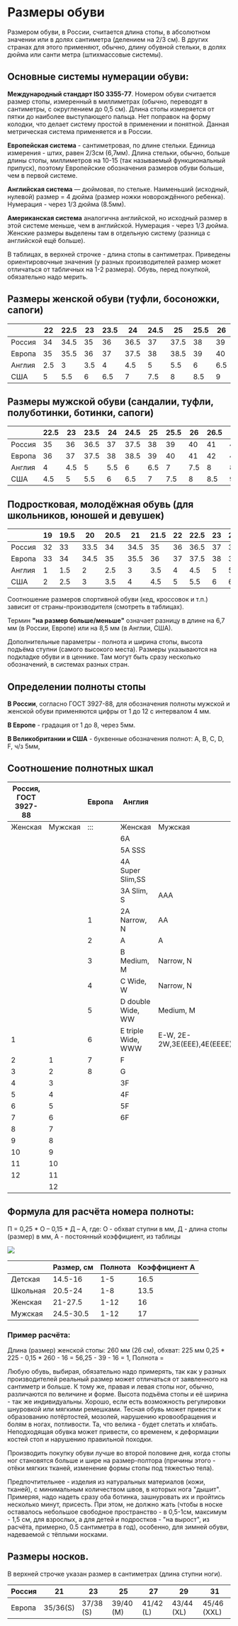 #  Размеры обуви
Размером обуви, в России, считается длина стопы, в абсолютном значении или в долях сантиметра (делением на 2/3 см). В других странах для этого применяют, обычно, длину обувной стельки, в долях дюйма или санти метра (штихмассовые системы).

##  Основные системы нумерации обуви:
**Международный стандарт ISO 3355-77**. Номером обуви считается размер стопы, измеренный в миллиметрах (обычно, переводят в сантиметры, с округлением до 0,5 см). Длина стопы измеряется от пятки до наиболее выступающего пальца. Нет поправок на форму колодки, что делает систему простой в применении и понятной. Данная метрическая система применяется и в России.

**Европейская система** - сантиметровая, по длине стельки. Единица измерения - штих, равен 2/3см (6,7мм). Длина стельки, обычно, больше длины стопы, миллиметров на 10-15 (так называемый функциональный припуск), поэтому Европейские обозначения размеров обуви больше, чем в первой системе.

**Английская система** — дюймовая, по стельке. Наименьший (исходный, нулевой) размер = 4 дюйма (размер ножки новорождённого ребенка). Нумерация - через 1/3 дюйма (8.5мм).

**Американская система** аналогична английской, но исходный размер в этой системе меньше, чем в английской. Нумерация - через 1/3 дюйма. Женские размеры выделены там в отдельную систему (разница с английской ещё больше).

В таблицах, в верхней строчке - длина стопы в сантиметрах. Приведены ориентировочные значения (у разных производителей размер может отличаться от табличных на 1-2 размера). Обувь, перед покупкой, обязательно надо мерить.

##  Размеры женской обуви (туфли, босоножки, сапоги)

|        | 22  | 22.5 | 23  | 23.5 | 24   | 24.5 | 25   | 25.5 | 26  | 26.5 | 27  | 27.5 | 28  | 29.5 |
| ---    | --- | ---  | --- | ---  | ---  | ---  | ---  | ---  | --- | ---  | --- | ---  | --- | ---  |
| Россия | 34  | 34.5 | 35  | 36   | 36.5 | 37   | 37.5 | 38   | 39  | 40   | 41  | 42   | 43  | 44   |
| Европа | 35  | 35.5 | 36  | 37   | 37.5 | 38   | 38.5 | 39   | 40  | 41   | 42  | 43   | 44  | 45   |
| Англия | 2.5 | 3    | 3.5 | 4    | 4.5  | 5    | 5.5  | 6    | 6.5 | 7    | 7.5 | 8    | 9.5 | 10.5 |
| США    | 5   | 5.5  | 6   | 6.5  | 7    | 7.5  | 8    | 8.5  | 9   | 9.5  | 10  | 10.5 | 12  | 13   |

##  Размеры мужской обуви (сандалии, туфли, полуботинки, ботинки, сапоги)

|        | 22.5     | 23      | 23.5     | 24  | 24.5 | 25  | 25.5 | 26  | 26.5 | 27  | 27.5 | 28   | 28.5 | 29  |
| ----   | -------- | ------- | -------- | --- | ---  | --- | ---  | --- | ---  | --- | ---  | ---  | ---  | --- |
| Россия | 35       | 36      | 36.5     | 37  | 37.5 | 38  | 39   | 40  | 41   | 42  | 43   | 44   | 45   | 46  |
| Европа | 36       | 37      | 37.5     | 38  | 38.5 | 39  | 40   | 41  | 42   | 43  | 44   | 45   | 46   | 47  |
| Англия | 4        | 4.5     | 5        | 5.5 | 6    | 6.5 | 7    | 7.5 | 8    | 8.5 | 10   | 11   | 12   | 13  |
| США    | 4.5      | 5       | 5.5      | 6   | 6.5  | 7   | 7.5  | 8   | 8.5  | 9   | 10.5 | 11.5 | 12.5 | 14  |

##  Подростковая, молодёжная обувь (для школьников, юношей и девушек)

|        | 19  | 19.5 | 20   | 20.5 | 21   | 21.5 | 22  | 22.5 | 23  | 23.5 | 24  | 24.5 |
| ---    | --- | ---  | ---  | ---  | ---  | ---  | --- | ---  | --- | ---  | --- | ---  |
| Россия | 32  | 33   | 33.5 | 34   | 34.5 | 35   | 36  | 36.5 | 37  | 37.5 | 38  | 39   |
| Европа | 33  | 34   | 34.5 | 35   | 35.5 | 36   | 37  | 37.5 | 38  | 38.5 | 39  | 40   |
| Англия | 1   | 1.5  | 2    | 2.5  | 3    | 3.5  | 4   | 4.5  | 5   | 5.5  | 6   | 6.5  |
| США    | 2   | 2.5  | 3    | 3.5  | 4    | 4.5  | 5   | 5.5  | 6   | 6.5  | 7   | 7.5  |

Соотношение размеров спортивной обуви (кед, кроссовок и т.п.) зависит от страны-производителя (смотреть в таблицах).

Термин **"на размер больше/меньше"** означает разницу в длине на 6,7 мм (в России, Европе) или на 8,5 мм (в Англии, США).

Дополнительные параметры - полнота и ширина стопы, высота подъёма ступни (самого высокого места). Размеры указываются на подкладке обуви и в ценнике.
Там могут быть сразу несколько обозначений, в системах разных стран.

##  Определении полноты стопы
**В России**, согласно ГОСТ 3927-88, для обозначения полноты мужской и женской обуви применяются цифры от 1 до 12 с интервалом 4 мм.

**В Европе** - градация от 1 до 8, через 5мм.

**В Великобритании и США** - буквенные обозначения полнот: A, B, C, D, F, ч/з 5мм,

##  Соотношение полнотных шкал

| Россия, ГОСТ 3927-88 |         | Европа | Англия             |                             | Франция |     |
| ---                  | ---     | ---    | ---                | ---                         | ---     | --- |
| Женская              | Мужская | :::    | Женская            | Мужская                     | :::     |     |
|                      |         |        | 6А                 |                             |         |     |
|                      |         |        | 5А SSS             |                             |         |     |
|                      |         |        | 4А Super Slim,SS   |                             |         |     |
|                      |         |        | 3А Slim, S         | AAA                         |         |     |
|                      |         | 1      | 2А Narrow, N       | AA                          |         |     |
|                      |         | 2      | А                  | A                           |         |     |
|                      |         | 3      | B Medium, M        | Narrow, N                   | 1       |     |
|                      |         | 4      | C Wide, W          | Narrow, N                   | 2       |     |
|                      |         | 5      | D double Wide, WW  | Medium, M                   | 3       |     |
| 1                    |         | 6      | E triple Wide, WWW | E-W, 2E-2W,3E(EEE),4E(EEEE) | 4       |     |
| 2                    | 1       | 7      | F                  |                             | 5       |     |
| 3                    | 2       | 8      | G                  |                             | 6       |     |
| 4                    | 3       |        | 3F                 |                             | 7       |     |
| 5                    | 4       |        | 4F                 |                             | 8       |     |
| 6                    | 5       |        | 5F                 |                             |         |     |
| 7                    | 6       |        | 6F                 |                             |         |     |
| 8                    | 7       |        |                    |                             |         |     |
| 9                    | 8       |        |                    |                             |         |     |
| 10                   | 9       |        |                    |                             |         |     |
| 11                   | 10      |        |                    |                             |         |     |
| 12                   | 11      |        |                    |                             |         |     |
|                      | 12      |        |                    |                             |         |     |

##  Формула для расчёта номера полноты:
  П = 0,25 * О – 0,15 * Д – A,
где: О - обхват ступни в мм, Д - длина стопы (размер) в мм, А - постоянный коэффициент, из таблицы

![](/images/Houseworks/Clearing/stopa-razmer.png '')

|          | Размер, см | Полнота | Коэффициент А |
| ---      | ---        | ---     | ---           |
| Детская  | 14.5-16    | 1-5     | 16.5          |
| Школьная | 20.5-24    | 1-8     | 13.5          |
| Женская  | 21-27.5    | 1-12    | 16            |
| Мужская  | 24.5-30.5  | 1-12    | 17            |

###  Пример расчёта:
  Длина (размер) женской стопы: 260 мм (26 см), обхват: 225 мм
  0,25 * 225 - 0,15 * 260 - 16 = 56,25 - 39 - 16 = 1,
  Полнота =

Любую обувь, выбирая, обязательно надо примерять, так как у разных производителей реальный размер может отличаться от заявленного на сантиметр и больше. К тому же, правая и левая стопы ног, обычно, различаются по величине и форме. Высота подъёма стопы и её ширина - так же индивидуальны. Хорошо, если есть возможность регулировки шнуровкой или мягкими ремешками. Тесная обувь может привести к образованию потёртостей, мозолей, нарушению кровообращения и болям в ногах, потливости. Та, что велика - будет слетать и хлябать. Неподходящая обувка может привести, со временем, к деформации костей стоп и нарушению правильной походки.

Производить покупку обуви лучше во второй половине дня, когда стопы ног становятся больше и шире на размер-полтора (причины этого - отёки мягких тканей, изменение формы стопы под тяжестью тела).

Предпочтительнее - изделия из натуральных материалов (кожи, тканей), с минимальным количеством швов, в которых нога "дышит". Примеряя, надо надеть сразу оба ботинка, зашнуровать их и пройтись несколько минут, присесть. При этом, не должно жать (чтобы в носке оставалось небольшое свободное пространство - в 0,5-1см, максимум - 1,5 см, для взрослых, а для детей и подростков - "на вырост", из расчёта, примерно, 0.5 сантиметра в год), особенно, для зимней обуви, надеваемой с тёплыми носками.

##  Размеры носков.
В верхней строчке указан размер в сантиметрах (длина ступни ноги).

| Россия | 21       | 23        | 25        | 27        | 29         | 31          |
| ---    | ---      | ---       | ---       | ----      | ---        | ---         |
| Европа | 35/36(S) | 37/38 (S) | 39/40 (M) | 41/42 (L) | 43/44 (XL) | 45/46 (XXL) |

